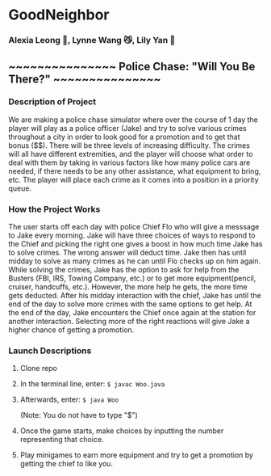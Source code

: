 # GoodNeighbor
### Alexia Leong :watermelon:, Lynne Wang :smirk_cat:, Lily Yan :snake:

## ~~~~~~~~~~~~~~~ Police Chase: "Will You Be There?" ~~~~~~~~~~~~~~~
                                           
### Description of Project
We are making a police chase simulator where over the course of 1 day the player will play as a police officer (Jake) and try to solve various crimes throughout a city in order to look good for a promotion and to get that bonus ($$). There will be three levels of increasing difficulty. The crimes will all have different extremities, and the player will choose what order to deal with them by taking in various factors like how many police cars are needed, if there needs to be any other assistance, what equipment to bring, etc. The player will place each crime as it comes into a position in a priority queue.

### How the Project Works
The user starts off each day with police Chief Flo who will give a messsage to Jake every morning. Jake will have three choices of ways to respond to the Chief and picking the right one gives a boost in how much time Jake has to solve crimes. The wrong answer will deduct time. Jake then has until midday to solve as many crimes as he can until Flo checks up on him again. While solving the crimes, Jake has the option to ask for help from the Busters (FBI, IRS, Towing Company, etc.) or to get more equipment(pencil, cruiser, handcuffs, etc.). However, the more help he gets, the more time gets deducted. After his midday interaction with the chief, Jake has until the end of the day to solve more crimes with the same options to get help. At the end of the day, Jake encounters the Chief once again at the station for another interaction. Selecting more of the right reactions will give Jake a higher chance of getting a promotion.

### Launch Descriptions

1. Clone repo
2. In the terminal line, enter: `$ javac Woo.java`
3. Afterwards, enter: `$ java Woo`

   (Note: You do not have to type "$")

4. Once the game starts, make choices by inputting the number representing that choice. 
5. Play minigames to earn more equipment and try to get a promotion by getting the chief to like you.




